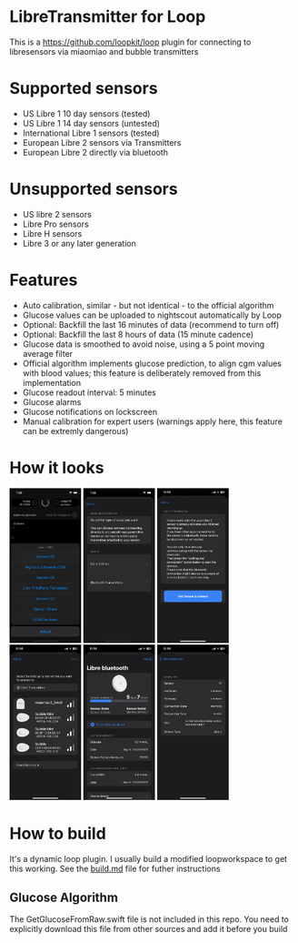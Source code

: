 # LibreTransmitter for Loop
This is a https://github.com/loopkit/loop plugin for connecting to libresensors via miaomiao and bubble transmitters

# Supported sensors
* US Libre 1 10 day sensors (tested)
* US Libre 1 14 day sensors (untested)
* International Libre 1 sensors (tested)
* European Libre 2 sensors via Transmitters
* European Libre 2 directly via bluetooth

# Unsupported sensors
* US libre 2 sensors
* Libre Pro sensors
* Libre H sensors
* Libre 3 or any later generation

# Features
* Auto calibration, similar - but not identical - to the official algorithm
* Glucose values can be uploaded to nightscout automatically by Loop
* Optional: Backfill the last 16 minutes of data (recommend to turn off)
* Optional: Backfill the last 8 hours of data (15 minute cadence)
* Glucose data is smoothed to avoid noise, using a 5 point moving average filter
* Official algorithm implements glucose prediction, to align cgm values with blood values; this feature is deliberately removed from this implementation
* Glucose readout interval: 5 minutes
* Glucose alarms
* Glucose notifications on lockscreen
* Manual calibration for expert users (warnings apply here, this feature can be extremly dangerous)

# How it looks

<img src="screenshots/add-cgm-libre.PNG" width="25%"> <img src="screenshots/modeselection.PNG" width="25%"> <img src="screenshots/nfcscaninfo.PNG" width="25%"> <img src="screenshots/transmitterselection.PNG" width="25%"> <img src="screenshots/settingsview.PNG" width="25%"> <img src="screenshots/deviceinfo.PNG" width="25%"> 



# How to build
It's a dynamic loop plugin. I usually build a modified loopworkspace to get this working. See the [build.md](./build.md) file for futher instructions

## Glucose Algorithm
The GetGlucoseFromRaw.swift file is not included in this repo. You need to explicitly download this file from other sources and add it before you build

